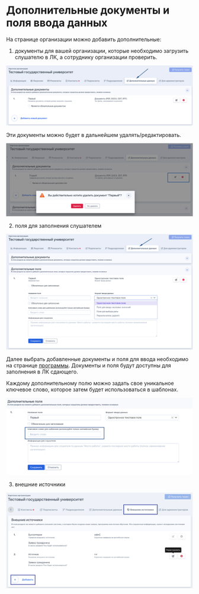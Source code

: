 # Дополнительные документы и поля ввода данных

На странице организации можно добавить дополнительные:

1. документы для вашей организации, которые необходимо загрузить слушателю в ЛК, а сотруднику организации проверить.

![](<../.gitbook/assets/image (174).png>)

Эти документы можно будет в дальнейшем удалять/редактировать.

![](<../.gitbook/assets/image (175).png>)

2. поля для заполнения слушателем

![](<../.gitbook/assets/image (176).png>)

Далее выбрать добавленные документы и поля для ввода необходимо на странице [программы](../obuchenie/programma/). Документы и поля будут доступны для заполнения в ЛК сдающего.

Каждому дополнительному полю можно задать свое уникальное ключевое слово, которое затем будет использоваться в шаблонах.

![](<../.gitbook/assets/image (173).png>)

3. внешние источники

![](<../.gitbook/assets/image (194).png>)
